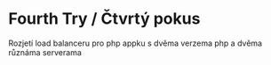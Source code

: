 # Fourth Try / Čtvrtý pokus

Rozjetí load balanceru pro php appku s dvěma verzema php a dvěma různáma serverama